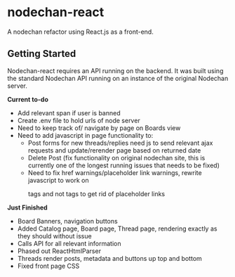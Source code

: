 # nodechan-react
A nodechan refactor using React.js as a front-end.

## Getting Started
Nodechan-react requires an API running on the backend. It was built using the standard Nodechan API running on an instance of the original Nodechan server.

**Current to-do**


+ Add relevant span if user is banned
+ Create .env file to hold urls of node server
+ Need to keep track of/ navigate by page on Boards view
+ Need to add javascript in page functionality to:
    + Post forms for new threads/replies need js to send relevant ajax requests and update/rerender page based on returned date
    + Delete Post (fix functionality on original nodechan site, this is currently one of the longest running issues that needs to be fixed)
    + Need to fix href warnings/placeholder link warnings, rewrite javascript to work on <p> tags and not </a> tags to get rid of placeholder links

**Just Finished**

+ Board Banners, navigation buttons
+ Added Catalog page, Board page, Thread page, rendering exactly as they should without issue
+ Calls API for all relevant information
+ Phased out ReactHtmlParser
+ Threads render posts, metadata and buttons up top and bottom
+ Fixed front page CSS
